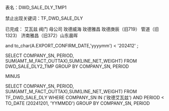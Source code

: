 表名：DWD_SALE_DLY_TMP1


禁止出现关键词：TF_DWD_SALE_DLY


已完成： 艾瓦兹 阀门  母公司   玫德威海     玫德雅昌   玫德庚辰（旧719）  管道（旧1323）   济南雅昌（旧372）山东晨晖


and to_char(A.EXPORT_CONFIRM_DATE,'yyyymm') < '202412' ;



SELECT COMPANY_SN, PERIOD,  SUM(AMT_M_FACT_OUTTAX),SUM(LINE_NET_WEIGHT)
FROM DWD_SALE_DLY2_TMP
GROUP BY
    COMPANY_SN,
    PERIOD 

MINUS

SELECT COMPANY_SN, PERIOD,  SUM(AMT_M_FACT_OUTTAX),SUM(LINE_NET_WEIGHT)
FROM TF_DWD_SALE_DLY
WHERE
    COMPANY_SN IN ('玫德艾瓦兹')
    AND PERIOD < TO_DATE (20241201, 'YYMMDD')
GROUP BY
    COMPANY_SN,
    PERIOD
    